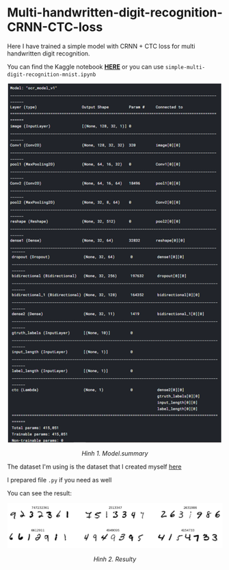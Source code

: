 # Multi-handwritten-digit-recognition-CRNN-CTC-loss

Here I have trained a simple model with CRNN + CTC loss for multi handwritten digit recognition. 

You can find the Kaggle notebook [**HERE**](https://www.kaggle.com/bomaich/simple-multi-digit-recognition-mnist#Predict-on-some-test-image) 
or you can use `simple-multi-digit-recognition-mnist.ipynb`

<p align="center"><img src="model.png" width="500"></p>
<p align="center"><i>Hình 1. Model.summary </i></p>

The dataset I'm using is the dataset that I created myself [here](https://github.com/mrzaizai2k/Multi-digit-images-generator-MNIST-)

I prepared file `.py` if you need as well

You can see the result:

<p align="center"><img src="Kết quả nhận dạng số.png" width="800"></p>
<p align="center"><i>Hình 2. Resulty </i></p>

